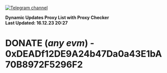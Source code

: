 [![Telegram channel](https://img.shields.io/endpoint?url=https://runkit.io/damiankrawczyk/telegram-badge/branches/master?url=https://t.me/n4z4v0d)](https://t.me/n4z4v0d) 

**Dynamic Updates Proxy List with Proxy Checker**  
**Last Updated: 16.12.23 20:27**

# DONATE (_any evm_) - 0xDEADf12DE9A24b47Da0a43E1bA70B8972F5296F2
